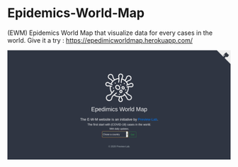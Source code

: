 # Epidemics-World-Map
(EWM)  Epidemics World Map that visualize data for every cases in the world.
Give it a try : https://epedimicworldmap.herokuapp.com/

![Home screenshot](https://github.com/khalilpreview/Epidemics-World-Map/blob/master/static/ewm-images/ewm-home.png)

